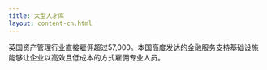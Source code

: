 ```yaml
---
title: 大型人才库
layout: content-cn.html
---
```


英国资产管理行业直接雇佣超过57,000。本国高度发达的金融服务支持基础设施能够让企业以高效且低成本的方式雇佣专业人员。
